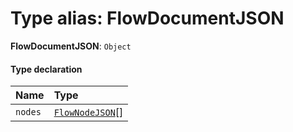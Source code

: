 # Type alias: FlowDocumentJSON

**FlowDocumentJSON**: `Object`

#### Type declaration

| Name | Type |
| :------ | :------ |
| `nodes` | [`FlowNodeJSON`](/auto-docs/free-layout-editor/interfaces/FlowNodeJSON.md)\[] |
